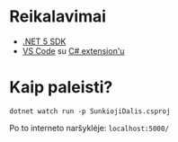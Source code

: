 # Reikalavimai

* [.NET 5 SDK](https://dotnet.microsoft.com/download)
* [VS Code](https://code.visualstudio.com/) su [C# extension'u](https://marketplace.visualstudio.com/items?itemName=ms-dotnettools.csharp)

# Kaip paleisti?

`dotnet watch run -p SunkiojiDalis.csproj`

Po to interneto naršyklėje: `localhost:5000/`
